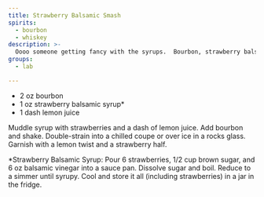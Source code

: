 ```yaml
---
title: Strawberry Balsamic Smash
spirits:
  - bourbon
  - whiskey
description: >-
  Oooo someone getting fancy with the syrups.  Bourbon, strawberry balsamic syrup, and lemon juice.
groups:
  - lab

---
```


- 2 oz bourbon
- 1 oz strawberry balsamic syrup*
- 1 dash lemon juice

Muddle syrup with strawberries and a dash of lemon juice.  Add bourbon and shake.  Double-strain into a chilled coupe or over ice in a rocks glass.  Garnish with a lemon twist and a strawberry half.

*Strawberry Balsamic Syrup: Pour 6 strawberries, 1/2 cup brown sugar, and 6 oz balsamic vinegar into a sauce pan.  Dissolve sugar and boil.  Reduce to a simmer until syrupy.  Cool and store it all (including strawberries) in a jar in the fridge.